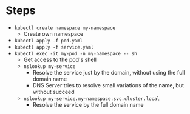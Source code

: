 
# Steps
* `kubectl create namespace my-namespace`
  * Create own namespace
* `kubectl apply -f pod.yaml`
* `kubectl apply -f service.yaml`
* `kubectl exec -it my-pod -n my-namespace -- sh`
  * Get access to the pod's shell
  * `nslookup my-service`
    * Resolve the service just by the domain, without using the full domain name
    * DNS Server tries to resolve small variations of the name, but without succeed
  * `nslookup my-service.my-namespace.svc.cluster.local`
    * Resolve the service by the full domain name